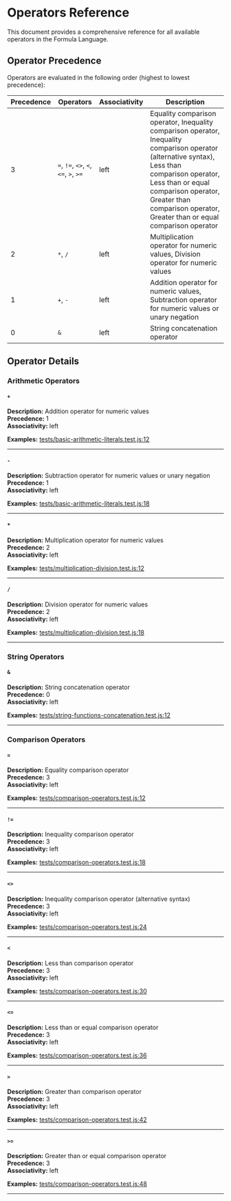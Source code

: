 # Operators Reference

This document provides a comprehensive reference for all available operators in the Formula Language.

## Operator Precedence

Operators are evaluated in the following order (highest to lowest precedence):

| Precedence | Operators | Associativity | Description |
|------------|-----------|---------------|-------------|
| 3 | `=`, `!=`, `<>`, `<`, `<=`, `>`, `>=` | left | Equality comparison operator, Inequality comparison operator, Inequality comparison operator (alternative syntax), Less than comparison operator, Less than or equal comparison operator, Greater than comparison operator, Greater than or equal comparison operator |
| 2 | `*`, `/` | left | Multiplication operator for numeric values, Division operator for numeric values |
| 1 | `+`, `-` | left | Addition operator for numeric values, Subtraction operator for numeric values or unary negation |
| 0 | `&` | left | String concatenation operator |

## Operator Details

### Arithmetic Operators

#### `+`

**Description:** Addition operator for numeric values  
**Precedence:** 1  
**Associativity:** left

**Examples:** [tests/basic-arithmetic-literals.test.js:12](../tests/basic-arithmetic-literals.test.js:12)

---

#### `-`

**Description:** Subtraction operator for numeric values or unary negation  
**Precedence:** 1  
**Associativity:** left

**Examples:** [tests/basic-arithmetic-literals.test.js:18](../tests/basic-arithmetic-literals.test.js:18)

---

#### `*`

**Description:** Multiplication operator for numeric values  
**Precedence:** 2  
**Associativity:** left

**Examples:** [tests/multiplication-division.test.js:12](../tests/multiplication-division.test.js:12)

---

#### `/`

**Description:** Division operator for numeric values  
**Precedence:** 2  
**Associativity:** left

**Examples:** [tests/multiplication-division.test.js:18](../tests/multiplication-division.test.js:18)

---

### String Operators

#### `&`

**Description:** String concatenation operator  
**Precedence:** 0  
**Associativity:** left

**Examples:** [tests/string-functions-concatenation.test.js:12](../tests/string-functions-concatenation.test.js:12)

---

### Comparison Operators

#### `=`

**Description:** Equality comparison operator  
**Precedence:** 3  
**Associativity:** left

**Examples:** [tests/comparison-operators.test.js:12](../tests/comparison-operators.test.js:12)

---

#### `!=`

**Description:** Inequality comparison operator  
**Precedence:** 3  
**Associativity:** left

**Examples:** [tests/comparison-operators.test.js:18](../tests/comparison-operators.test.js:18)

---

#### `<>`

**Description:** Inequality comparison operator (alternative syntax)  
**Precedence:** 3  
**Associativity:** left

**Examples:** [tests/comparison-operators.test.js:24](../tests/comparison-operators.test.js:24)

---

#### `<`

**Description:** Less than comparison operator  
**Precedence:** 3  
**Associativity:** left

**Examples:** [tests/comparison-operators.test.js:30](../tests/comparison-operators.test.js:30)

---

#### `<=`

**Description:** Less than or equal comparison operator  
**Precedence:** 3  
**Associativity:** left

**Examples:** [tests/comparison-operators.test.js:36](../tests/comparison-operators.test.js:36)

---

#### `>`

**Description:** Greater than comparison operator  
**Precedence:** 3  
**Associativity:** left

**Examples:** [tests/comparison-operators.test.js:42](../tests/comparison-operators.test.js:42)

---

#### `>=`

**Description:** Greater than or equal comparison operator  
**Precedence:** 3  
**Associativity:** left

**Examples:** [tests/comparison-operators.test.js:48](../tests/comparison-operators.test.js:48)

---

